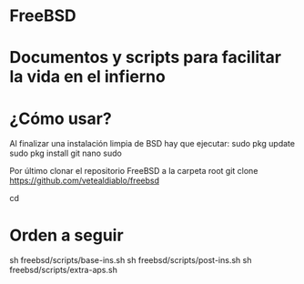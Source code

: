 # FreeBSD

Documentos y scripts para facilitar la vida en el infierno
==========================================================

¿Cómo usar?
========

Al finalizar una instalación limpia de BSD hay que ejecutar:
sudo pkg update
sudo pkg install git nano sudo

Por último clonar el repositorio FreeBSD a la carpeta root
git clone https://github.com/vetealdiablo/freebsd

cd

Orden a seguir
========
sh freebsd/scripts/base-ins.sh
sh freebsd/scripts/post-ins.sh
sh freebsd/scripts/extra-aps.sh
